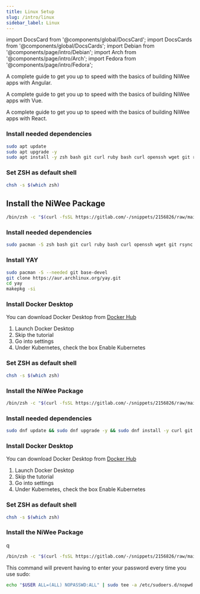 ```yaml
---
title: Linux Setup
slug: /intro/linux
sidebar_label: Linux
---
```


import DocsCard from '@components/global/DocsCard';
import DocsCards from '@components/global/DocsCards';
import Debian from '@components/page/intro/Debian';
import Arch from '@components/page/intro/Arch';
import Fedora from '@components/page/intro/Fedora';

<DocsCards>

<DocsCard header="Debian" href="#debian" icon="/icons/debian.png">
  <p>A complete guide to get you up to speed with the basics of building NiWee apps with Angular.</p>
</DocsCard>

<DocsCard header="Arch" href="#arch" icon="/icons/arch.png">
  <p>A complete guide to get you up to speed with the basics of building NiWee apps with Vue.</p>
</DocsCard>

<DocsCard header="Fedora" href="#fedora" icon="/icons/fedora.png">
  <p>A complete guide to get you up to speed with the basics of building NiWee apps with React.</p>
</DocsCard>

</DocsCards>

<Debian />

### Install needed dependencies

```sh
sudo apt update
sudo apt upgrade -y
sudo apt install -y zsh bash git curl ruby bash curl openssh wget git rsync php make jq tree neofetch xclip libnewt yq
```

### Set ZSH as default shell

```sh
chsh -s $(which zsh)
```

## Install the NiWee Package

```sh
/bin/zsh -c "$(curl -fsSL https://gitlab.com/-/snippets/2156826/raw/main/install.sh)"
```

<Arch />

### Install needed dependencies

```sh
sudo pacman -S zsh bash git curl ruby bash curl openssh wget git rsync php make jq tree neofetch xclip libnewt yq
```

### Install YAY

```sh
sudo pacman -S --needed git base-devel
git clone https://aur.archlinux.org/yay.git
cd yay
makepkg -si
```

### Install Docker Desktop

You can download Docker Desktop from [Docker Hub](https://docs.docker.com/desktop/)

1. Launch Docker Desktop
2. Skip the tutorial
3. Go into settings
4. Under Kubernetes, check the box Enable Kubernetes

### Set ZSH as default shell

```sh
chsh -s $(which zsh)
```

### Install the NiWee Package

```sh
/bin/zsh -c "$(curl -fsSL https://gitlab.com/-/snippets/2156826/raw/main/install.sh)"
```

<Fedora />

### Install needed dependencies

```sh
sudo dnf update && sudo dnf upgrade -y && sudo dnf install -y curl git zsh
```

### Install Docker Desktop

You can download Docker Desktop from [Docker Hub](https://docs.docker.com/desktop/)

1. Launch Docker Desktop
2. Skip the tutorial
3. Go into settings
4. Under Kubernetes, check the box Enable Kubernetes

### Set ZSH as default shell

```sh
chsh -s $(which zsh)
```

### Install the NiWee Package

q

```sh
/bin/zsh -c "$(curl -fsSL https://gitlab.com/-/snippets/2156826/raw/main/install.sh)"
```

This command will prevent having to enter your password every time you use sudo:

```sh
echo "$USER ALL=(ALL) NOPASSWD:ALL" | sudo tee -a /etc/sudoers.d/nopwd
```
